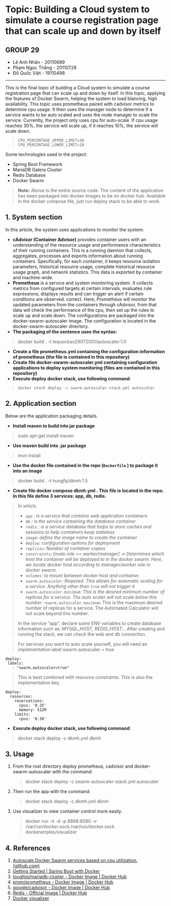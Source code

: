 # Topic: Building a Cloud system to simulate a course registration page that can scale up and down by itself

## GROUP 29
* Lê Anh Nhân - 20110689
* Phạm Ngọc Thắng - 20110728
* Đỗ Quốc Việt - 19110498

- - -
This is the final topic of building a Cloud system to simulate a course registration page that can scale up and down by itself. In this topic, applying the features of Docker Swarm, helping the system to load blancing, high availability. This topic uses prometheus paired with cadvisor metrics to determine cpu usage. It then uses the manager node to determine if a service wants to be auto scaled and uses the node manager to scale the service.
Currently, the project only uses cpu for auto-scale. If cpu usage reaches 30%, the service will scale up, if it reaches 10%, the service will scale down.

>     CPU_PERCENTAGE_UPPER_LIMIT=30
>     CPU_PERCENTAGE_LOWER_LIMIT=10

Some technologies used in the project:
- Spring Boot Framework
- MariaDB Galera Cluster
- Redis Database
- Docker Swarm

> **Note:**  Above is the entire source code. The content of the application has been packaged into docker images to be on docker hub. Available in the docker compose file, just run deploy stack to be able to work.

## 1. System section
In this article, the system uses applications to monitor the system:
- **cAdvisor (Container Advisor)** provides container users with an understanding of the resource usage and performance characteristics of their running containers. This is a running daemon that collects, aggregates, processes and exports information about running containers. Specifically, for each container, it keeps resource isolation parameters, historical resource usage, complete historical resource usage graph, and network statistics. This data is exported by container and machine-wide.
- **Prometheus** is a service and system monitoring system. It collects metrics from configured targets at certain intervals, evaluates rule expressions, displays results and can trigger an alert if certain conditions are observed. correct.
  Here, Prometheus will monitor the updated parameters from the containers through cAdvisor, from that data will check the performance of the cpu, then set up the rules to scale up and scale down.
  The configurations are packaged into the docker-swarm-autoscaler image. The configuration is located in the docker-swarm-autoscaler directory.
- **The packaging of the sentence uses the syntax:**
> docker build . -t lequocbao29072001/autoscaler:1.0
- **Create a file prometheus.yml containing the configuration information of prometheus (the file is contained in this repository)**
- **Create file docker-swarm-autoscaler.yml containing configuration applications to deploy system monitoring (files are contained in this repository)**
- **Execute deploy docker stack, use following command**:

> `docker stack deploy -c swarm-autoscaler-stack.yml autoscaler`

## 2. Application section

Below are the application packaging details.
- **Install maven to build into jar package**

> sudo apt-get install maven

- **Use maven build into .jar package**

> mvn install

- **Use the docker file contained in the repo (`Dockerfile` ) to package it into an image**

> docker build . -t hungfq/dkmh:1.5

- **Create file docker compose dkmh.yml . This file is located in the repo. In this file define 3 services: app, db, redis.**

>In which:
>- _`app` : is a service that contains web application containers_
> - _`db` : is the service containing the database container_
>- _`redis` : is a service database that helps to store caches and sessions to help containers keep stateless_
>- _`image`: define the image name to create the container_
>- _`deploy`: configuration options for deployment_
>- _`replicas`: Number of container copies_
>- _`constraints`: [node.role == worker/manager] → Determines which host the container will be deployed to in the docker swarm. Here, we locate docker host according to manager/worker role in docker swarm._
>- _`volumes`: to mount between docker host and container._
>- _`swarm.autoscaler`: Required. This allows for automatic scaling for a service. Anything other than `true` will not trigger it_
>- _`swarm.autoscaler.minimum`: This is the desired minimum number of replicas for a service. The auto scaler will not scale below this number_
   >-`swarm.autoscaler.maximum`: This is the maximum desired number of replicas for a service. The Automated Calculator will not scale beyond this number.
>
>In the service “app”, declare some ENV variables to create database information such as: MYSQL_HOST, REDIS_HOST… After creating and running the stack, we can check the web and db connection.

>For services you want to auto scale yourself, you will need an implementation label swarm.autoscaler = true
 ```
deploy:
  labels:
    - "swarm.autoscaler=true"
```
> This is best combined with resource constraints. This is also the implementation key.
```
deploy:
  resources:
    reservations:
      cpus: '0.25'
      memory: 512M
    limits:
      cpus: '0.50'
```

- **Execute deploy docker stack, use following command**:

> docker stack deploy -c dkmh.yml dkmh
## 3. Usage
1. From the root directory deploy prometheus, cadvisor and docker-swarm-autoscaler with the command:
    > docker stack deploy -c swarm-autoscaler-stack.yml autoscaler
2. Then run the app with the command:
    > docker stack deploy -c dkmh.yml dkmh
3. Use visualizer to view container control more easily.
    > docker run -it -d -p 8888:8080 -v /var/run/docker.sock:/var/run/docker.sock dockeramples/visualizer
   
## 4. References
1. [Autoscale Docker Swarm services based on cpu utilization. (github.com)](https://github.com/jcwimer/docker-swarm-autoscaler)
2. [Getting Started | Spring Boot with Docker](https://spring.io/guides/gs/spring-boot-docker/)
3. [toughiq/mariadb-cluster - Docker Image | Docker Hub](https://hub.docker.com/r/toughiq/mariadb-cluster)
4. [prom/prometheus - Docker Image | Docker Hub](https://hub.docker.com/r/prom/prometheus)
5. [google/cadvisor - Docker Image | Docker Hub](https://hub.docker.com/r/google/cadvisor/)
6. [Redis - Official Image | Docker Hub](https://hub.docker.com/_/redis)
7. [Docker visualizer](https://github.com/dockersamples/docker-swarm-visualizer)
